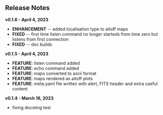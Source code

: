 
## Release Notes

<!-- **vx.x.x - xxdatexx** -->

**v0.1.6 - April 4, 2023**

- **ENHANCEMENT** -- added localisation type to aitoff maps
- **FIXED** -- first time listen command no longer starteds from time zero but listens from first connection
- **FIXED** -- doc builds

**v0.1.5 - April 4, 2023**

- **FEATURE**: listen command added
- **FEATURE**: echo command added
- **FEATURE**: maps converted to ascii format
- **FEATURE**: maps rendered as aitoff plots
- **FEATURE**: meta.yaml file written with alert, FITS header and extra useful content

**v0.1.4 - March 16, 2023**

- fixing docsting test

